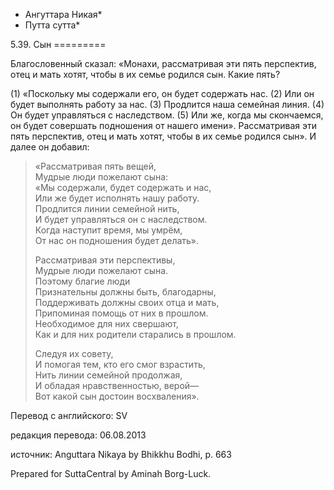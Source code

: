 * Ангуттара Никая*
* Путта сутта*

5\.39\. Сын
\=\=\=\=\=\=\=\=\=

Благословенный сказал: «Монахи, рассматривая эти пять перспектив, отец и мать хотят, чтобы в их семье родился сын\. Какие пять?

\(1\) «Поскольку мы содержали его, он будет содержать нас\. \(2\) Или он будет выполнять работу за нас\. \(3\) Продлится наша семейная линия\. \(4\) Он будет управляться с наследством\. \(5\) Или же, когда мы скончаемся, он будет совершать подношения от нашего имени»\. Рассматривая эти пять перспектив, отец и мать хотят, чтобы в их семье родился сын»\. И далее он добавил:

> «Рассматривая пять вещей,  
> Мудрые люди пожелают сына:  
> «Мы содержали, будет содержать и нас,  
> Или же будет исполнять нашу работу\.  
> Продлится линии семейной нить,  
> И будет управляться он с наследством\.  
> Когда наступит время, мы умрём,  
> От нас он подношения будет делать»\.  
>   
> Рассматривая эти перспективы,  
> Мудрые люди пожелают сына\.  
> Поэтому благие люди  
> Признательны должны быть, благодарны,  
> Поддерживать должны своих отца и мать,  
> Припоминая помощь от них в прошлом\.  
> Необходимое для них свершают,  
> Как и для них родители старались в прошлом\.  
>   
> Следуя их совету,  
> И помогая тем, кто его смог взрастить,  
> Нить линии семейной продолжая,  
> И обладая нравственностью, верой—  
> Вот какой сын достоин восхваления»\.

Перевод с английского: SV

редакция перевода: 06\.08\.2013

источник: Anguttara Nikaya by Bhikkhu Bodhi, p\. 663

Prepared for SuttaCentral by Aminah Borg\-Luck\.